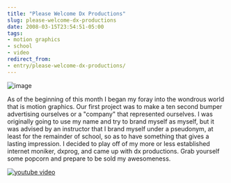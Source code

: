 ```yaml
---
title: "Please Welcome Dx Productions"
slug: please-welcome-dx-productions
date: 2008-03-15T23:54:51-05:00
tags:
- motion graphics
- school
- video
redirect_from:
- entry/please-welcome-dx-productions/
---
```

![](http://www.dxprog.com/pics/bumpers/Dx_Productions.png "image")

As of the beginning of this month I began my foray into the wondrous world that is motion graphics. Our first project was to make a ten second bumper advertising ourselves or a "company" that represented ourselves. I was originally going to use my name and try to brand myself as myself, but it was advised by an instructor that I brand myself under a pseudonym, at least for the remainder of school, so as to have something that gives a lasting impression. I decided to play off of my more or less established internet moniker, dxprog, and came up with dx productions. Grab yourself some popcorn and prepare to be sold my awesomeness.

[![youtube video](https://img.youtube.com/vi/GHCdSXO4_Fw/0.jpg)](https://www.youtube.com/watch?v=GHCdSXO4_Fw)
